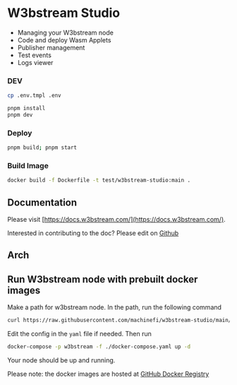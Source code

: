 # W3bstream Studio

- Managing your W3bstream node
- Code and deploy Wasm Applets
- Publisher management
- Test events
- Logs viewer


### DEV

```bash
cp .env.tmpl .env

pnpm install
pnpm dev
```

### Deploy

```bash
pnpm build; pnpm start
```

### Build Image

```bash
docker build -f Dockerfile -t test/w3bstream-studio:main .
```


## Documentation

Please visit [https://docs.w3bstream.com/](https://docs.w3bstream.com/).

Interested in contributing to the doc? Please edit on [Github](https://github.com/machinefi/w3bstream-docs-gitbook) 


## Arch

## Run W3bstream node with prebuilt docker images

Make a path for w3bstream node. In the path, run the following command

```bash
curl https://raw.githubusercontent.com/machinefi/w3bstream-studio/main/docker-compose.yaml > docker-compose.yaml
```

Edit the config in the `yaml` file if needed. Then run

```bash
docker-compose -p w3bstream -f ./docker-compose.yaml up -d
```

Your node should be up and running. 

Please note: the docker images are hosted at [GitHub Docker Registry](https://github.com/machinefi/w3bstream/pkgs/container/w3bstream)
